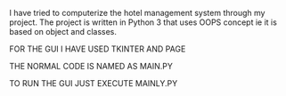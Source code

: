I have tried to computerize the hotel management system through my project.
The project is written in Python 3 that uses OOPS concept ie it is based on object and classes.

FOR THE GUI I HAVE USED TKINTER AND PAGE

THE NORMAL CODE IS NAMED AS MAIN.PY

TO RUN THE GUI JUST EXECUTE MAINLY.PY
